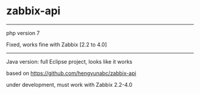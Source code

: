# zabbix-api

----

php version 7

   Fixed, works fine with Zabbix [2.2 to 4.0]

----

Java version: full Eclipse project, looks like it works

   based on https://github.com/hengyunabc/zabbix-api

   under development, must work with Zabbix 2.2-4.0
   
   
